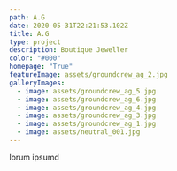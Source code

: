 ```yaml
---
path: A.G
date: 2020-05-31T22:21:53.102Z
title: A.G
type: project
description: Boutique Jeweller
color: "#000"
homepage: "True"
featureImage: assets/groundcrew_ag_2.jpg
galleryImages:
  - image: assets/groundcrew_ag_5.jpg
  - image: assets/groundcrew_ag_6.jpg
  - image: assets/groundcrew_ag_4.jpg
  - image: assets/groundcrew_ag_3.jpg
  - image: assets/groundcrew_ag_1.jpg
  - image: assets/neutral_001.jpg
---
```

lorum ipsumd